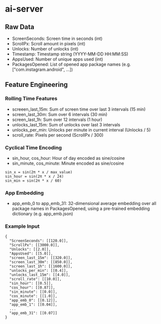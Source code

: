 # ai-server
## Raw Data
- ScreenSeconds: Screen time in seconds (int)
- ScrollPx: Scroll amount in pixels (int)
- Unlocks: Number of unlocks (int)
- Timestamp: Timestamp string (YYYY-MM-DD HH:MM:SS)
- AppsUsed: Number of unique apps used (int)
- PackagesOpened: List of opened app package names (e.g. ["com.instagram.android", ...])

## Feature Engineering
### Rolling Time Features
- screeen_last_15m: Sum of screen time over last 3 intervals (15 min)
- screen_last_30m: Sum over 6 intervals (30 min)
- screen_last_1h: Sum over 12 intervals (1 hour)
- unlocks_last_15m: Sum of unlocks over last 3 intervals
- unlocks_per_min: Unlocks per minute in current interval (Unlocks / 5)
- scroll_rate: Pixels per second (ScrollPx / 300)
### Cyclical Time Encoding
- sin_hour, cos_hour: Hour of day encoded as sine/cosine
- sin_minute, cos_minute: Minute encoded as sine/cosine
```
sin_x = sin(2π * x / max_value)
sin_hour = sin(2π * x / 24)
sin_min = sin(2π * x / 60)
```
### App Embedding
- app_emb_0 to app_emb_31: 32-dimensional average embedding over all package names in PackagesOpened, using a pre-trained embedding dictionary (e.g. app_emb.json)
### Example Input
```
{
  "ScreenSeconds": [[120.0]],
  "ScrollPx": [[3000.0]],
  "Unlocks": [[2.0]],
  "AppsUsed": [[5.0]],
  "screen_last_15m": [[320.0]],
  "screen_last_30m": [[850.0]],
  "screen_last_1h": [[1600.0]],
  "unlocks_per_min": [[0.4]],
  "unlocks_last_15m": [[4.0]],
  "scroll_rate": [[10.0]],
  "sin_hour": [[0.5]],
  "cos_hour": [[0.87]],
  "sin_minute": [[0.0]],
  "cos_minute": [[1.0]],
  "app_emb_0": [[0.12]],
  "app_emb_1": [[0.04]],
  ...
  "app_emb_31": [[0.07]]
}
```
